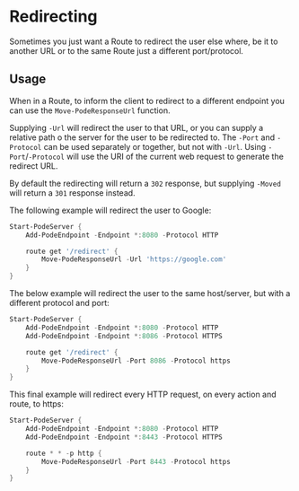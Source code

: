 # Redirecting

Sometimes you just want a Route to redirect the user else where, be it to another URL or to the same Route just a different port/protocol.

## Usage

When in a Route, to inform the client to redirect to a different endpoint you can use the `Move-PodeResponseUrl` function.

Supplying `-Url` will redirect the user to that URL, or you can supply a relative path o the server for the user to be redirected to. The `-Port` and `-Protocol` can be used separately or together, but not with `-Url`. Using `-Port`/`-Protocol` will use the URI of the current web request to generate the redirect URL.

By default the redirecting will return a `302` response, but supplying `-Moved` will return a `301` response instead.

The following example will redirect the user to Google:

```powershell
Start-PodeServer {
    Add-PodeEndpoint -Endpoint *:8080 -Protocol HTTP

    route get '/redirect' {
        Move-PodeResponseUrl -Url 'https://google.com'
    }
}
```

The below example will redirect the user to the same host/server, but with a different protocol and port:

```powershell
Start-PodeServer {
    Add-PodeEndpoint -Endpoint *:8080 -Protocol HTTP
    Add-PodeEndpoint -Endpoint *:8086 -Protocol HTTPS

    route get '/redirect' {
        Move-PodeResponseUrl -Port 8086 -Protocol https
    }
}
```

This final example will redirect every HTTP request, on every action and route, to https:

```powershell
Start-PodeServer {
    Add-PodeEndpoint -Endpoint *:8080 -Protocol HTTP
    Add-PodeEndpoint -Endpoint *:8443 -Protocol HTTPS

    route * * -p http {
        Move-PodeResponseUrl -Port 8443 -Protocol https
    }
}
```